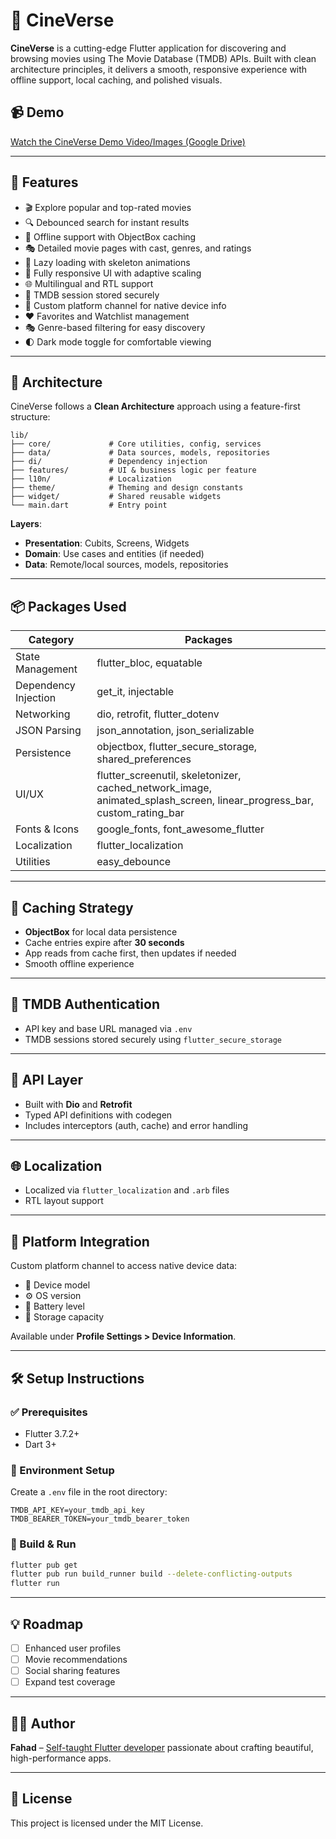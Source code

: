 # 📱 CineVerse

**CineVerse** is a cutting-edge Flutter application for discovering and browsing movies using The Movie Database (TMDB) APIs. Built with clean architecture principles, it delivers a smooth, responsive experience with offline support, local caching, and polished visuals.

## 📹 Demo

[Watch the CineVerse Demo Video/Images (Google Drive)](https://drive.google.com/file/d/1JTdiMW_bT5rAPdo4YcjiRUtjsHtLehb-/view?usp=drive_link)

---

## 🚀 Features

- 🎬 Explore popular and top-rated movies
- 🔍 Debounced search for instant results
- 📂 Offline support with ObjectBox caching
- 🎭 Detailed movie pages with cast, genres, and ratings
- 🔄 Lazy loading with skeleton animations
- 📱 Fully responsive UI with adaptive scaling
- 🌐 Multilingual and RTL support
- 🔐 TMDB session stored securely
- 🧠 Custom platform channel for native device info
- ❤️ Favorites and Watchlist management
- 🎭 Genre-based filtering for easy discovery
- 🌓 Dark mode toggle for comfortable viewing

---

## 🧱 Architecture

CineVerse follows a **Clean Architecture** approach using a feature-first structure:

```
lib/
├── core/             # Core utilities, config, services
├── data/             # Data sources, models, repositories
├── di/               # Dependency injection
├── features/         # UI & business logic per feature
├── l10n/             # Localization
├── theme/            # Theming and design constants
├── widget/           # Shared reusable widgets
└── main.dart         # Entry point
```

**Layers**:
- **Presentation**: Cubits, Screens, Widgets
- **Domain**: Use cases and entities (if needed)
- **Data**: Remote/local sources, models, repositories

---

## 📦 Packages Used

| Category | Packages |
|---------|----------|
| State Management | flutter_bloc, equatable |
| Dependency Injection | get_it, injectable |
| Networking | dio, retrofit, flutter_dotenv |
| JSON Parsing | json_annotation, json_serializable |
| Persistence | objectbox, flutter_secure_storage, shared_preferences |
| UI/UX | flutter_screenutil, skeletonizer, cached_network_image, animated_splash_screen, linear_progress_bar, custom_rating_bar |
| Fonts & Icons | google_fonts, font_awesome_flutter |
| Localization | flutter_localization |
| Utilities | easy_debounce |

---

## 🧠 Caching Strategy

- **ObjectBox** for local data persistence
- Cache entries expire after **30 seconds**
- App reads from cache first, then updates if needed
- Smooth offline experience

---

## 🔐 TMDB Authentication

- API key and base URL managed via `.env`
- TMDB sessions stored securely using `flutter_secure_storage`

---

## 📡 API Layer

- Built with **Dio** and **Retrofit**
- Typed API definitions with codegen
- Includes interceptors (auth, cache) and error handling

---

## 🌐 Localization

- Localized via `flutter_localization` and `.arb` files
- RTL layout support

---

## 🧭 Platform Integration

Custom platform channel to access native device data:
- 📱 Device model
- ⚙️ OS version
- 🔋 Battery level
- 💾 Storage capacity

Available under **Profile Settings > Device Information**.

---

## 🛠 Setup Instructions

### ✅ Prerequisites
- Flutter 3.7.2+
- Dart 3+

### 🔧 Environment Setup

Create a `.env` file in the root directory:
```
TMDB_API_KEY=your_tmdb_api_key
TMDB_BEARER_TOKEN=your_tmdb_bearer_token
```

### 🔨 Build & Run

```bash
flutter pub get
flutter pub run build_runner build --delete-conflicting-outputs
flutter run
```

---

## 💡 Roadmap

- [ ] Enhanced user profiles
- [ ] Movie recommendations
- [ ] Social sharing features
- [ ] Expand test coverage

---

## 👨‍💻 Author

**Fahad** – [Self-taught Flutter developer](https://github.com/) passionate about crafting beautiful, high-performance apps.

---

## 📜 License

This project is licensed under the MIT License.
